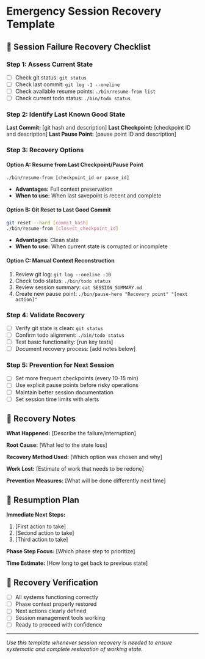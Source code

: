 # Emergency Session Recovery Template

## 🚨 Session Failure Recovery Checklist

### Step 1: Assess Current State
- [ ] Check git status: `git status`
- [ ] Check last commit: `git log -1 --oneline`
- [ ] Check available resume points: `./bin/resume-from list`
- [ ] Check current todo status: `./bin/todo status`

### Step 2: Identify Last Known Good State
**Last Commit:** [git hash and description]
**Last Checkpoint:** [checkpoint ID and description]
**Last Pause Point:** [pause point ID and description]

### Step 3: Recovery Options

#### Option A: Resume from Last Checkpoint/Pause Point
```bash
./bin/resume-from [checkpoint_id or pause_id]
```
- **Advantages:** Full context preservation
- **When to use:** When last savepoint is recent and complete

#### Option B: Git Reset to Last Good Commit
```bash
git reset --hard [commit_hash]
./bin/resume-from [closest_checkpoint_id]
```
- **Advantages:** Clean state
- **When to use:** When current state is corrupted or incomplete

#### Option C: Manual Context Reconstruction
1. Review git log: `git log --oneline -10`
2. Check todo status: `./bin/todo status`
3. Review session summary: `cat SESSION_SUMMARY.md`
4. Create new pause point: `./bin/pause-here "Recovery point" "[next action]"`

### Step 4: Validate Recovery
- [ ] Verify git state is clean: `git status`
- [ ] Confirm todo alignment: `./bin/todo status`
- [ ] Test basic functionality: [run key tests]
- [ ] Document recovery process: [add notes below]

### Step 5: Prevention for Next Session
- [ ] Set more frequent checkpoints (every 10-15 min)
- [ ] Use explicit pause points before risky operations
- [ ] Maintain better session documentation
- [ ] Set session time limits with alerts

## 📝 Recovery Notes

**What Happened:** [Describe the failure/interruption]

**Root Cause:** [What led to the state loss]

**Recovery Method Used:** [Which option was chosen and why]

**Work Lost:** [Estimate of work that needs to be redone]

**Prevention Measures:** [What will be done differently next time]

## 🎯 Resumption Plan

**Immediate Next Steps:**
1. [First action to take]
2. [Second action to take]
3. [Third action to take]

**Phase Step Focus:** [Which phase step to prioritize]

**Time Estimate:** [How long to get back to previous state]

## 🔄 Recovery Verification

- [ ] All systems functioning correctly
- [ ] Phase context properly restored
- [ ] Next actions clearly defined
- [ ] Session management tools working
- [ ] Ready to proceed with confidence

---

*Use this template whenever session recovery is needed to ensure systematic and complete restoration of working state.*
